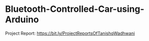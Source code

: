# Bluetooth-Controlled-Car-using-Arduino

Project Report: https://bit.ly/ProjectReportsOfTanishqWadhwani
